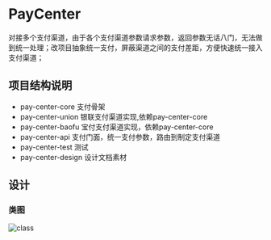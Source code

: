 # PayCenter
对接多个支付渠道，由于各个支付渠道参数请求参数，返回参数无话八门，无法做到统一处理；改项目抽象统一支付，屏蔽渠道之间的支付差距，方便快速统一接入支付渠道；

## 项目结构说明

 - pay-center-core  支付骨架
 - pay-center-union 银联支付渠道实现,依赖pay-center-core
 - pay-center-baofu 宝付支付渠道实现，依赖pay-center-core
 - pay-center-api 支付门面，统一支付参数，路由到制定支付渠道
 - pay-center-test 测试
 - pay-center-design 设计文档素材
## 设计
### 类图
![class](https://github.com/qyuhy/PayCenter/tree/master/pay-center-design/images/class_structure.png)

